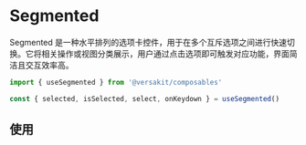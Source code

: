 # Segmented

Segmented 是一种水平排列的选项卡控件，用于在多个互斥选项之间进行快速切换。它将相关操作或视图分类展示，用户通过点击选项即可触发对应功能，界面简洁且交互效率高。

```TypeScript
import { useSegmented } from '@versakit/composables'

const { selected, isSelected, select, onKeydown } = useSegmented()
```

## 使用

<demo vue="./example/index.vue" />

